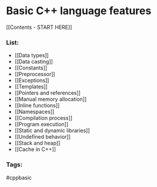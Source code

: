 # Basic C++ language features 
[[Contents - START HERE]]
### List:
* [[Data types]] 
* [[Data casting]] 
* [[Constants]]
* [[Preprocessor]]
* [[Exceptions]]
* [[Templates]]
* [[Pointers and references]]
* [[Manual memory allocation]]
* [[Inline functions]]
* [[Namespaces]]
* [[Compilation process]]
* [[Program execution]]
* [[Static and dynamic libraries]]
* [[Undefined behavior]]
* [[Stack and heap]]
* [[Cache in C++]]

### Tags: 
#cppbasic